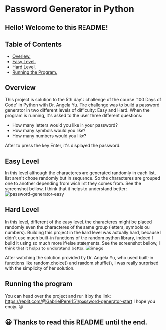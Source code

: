 # Password Generator in Python
## Hello! Welcome to this README!
## Table of Contents
- [Overiew.](https://github.com/Gabriel7ven/python-password-generator/edit/main/README.md#overview)
- [Easy Level.](https://github.com/Gabriel7ven/python-password-generator/edit/main/README.md#easy-level)
- [Hard Level.](https://github.com/Gabriel7ven/python-password-generator/edit/main/README.md#hard-level)
- [Running the Program.](https://github.com/Gabriel7ven/python-password-generator/edit/main/README.md#running-the-program)

<a name="overview"></a>
## Overview
This project is solution to the 5th day's challenge  of the course '100 Days of Code' in Python with Dr. Angela Yu.
The challenge was to build a password generator in two different levels of difficulty: Easy and Hard.
When the program is running, it's asked to the user three different questions:
- How many letters would you like in your password?
- How many symbols would you like?
- How many numbers would you like?

After to press the key Enter, it's displayed the password.

## Easy Level
In this level although the characteres are generated randomly in each list, list aren't chose randomly but in sequence.
So the characteres are grouped one to another depending from wich list they comes from. 
See the screenshot bellow, I think that it helps to understand better:
![password-generator-easy](https://github.com/Gabriel7ven/python-password-generator/assets/114369951/a2293bf7-2438-4f02-8c3c-f36e2237ca69)

## Hard Level
In this level, different of the easy level, the characteres might be placed randomly even the characteres of the same group (letters, symbols ou numbers).
Building this project in the hard level was actually hard, because I didn't use much built-in functions of the random python library, indeed I build it using so much more if/else statements.
See the screenshot bellow, I think that it helps to understand better:
![image](https://github.com/Gabriel7ven/python-password-generator/assets/114369951/aabaf564-e720-47ca-801d-1d6450b16d97)

After watching the solution provided by Dr. Angela Yu, who used built-in functions like random.choice() and random.shuffle(), I was really surprised with the simplicity of her solution.

## Running the program
You can head over the project and run it by the link: https://replit.com/@GabrielPerei151/password-generator-start
I hope you enojy. 😉

## 😃 Thanks to read this README until the end. 

